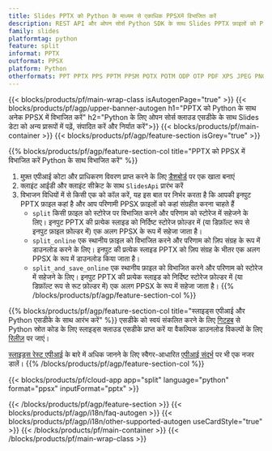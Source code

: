```yaml
---
title: Slides PPTX को Python के माध्यम से एकाधिक PPSXमें विभाजित करें
description: REST API और ओपन सोर्स Python SDK के साथ Slides PPTX फ़ाइलों को PPSX स्लाइडों में विभाजित करें
family: slides
platformtag: python
feature: split
informat: PPTX
outformat: PPSX
platform: Python
otherformats: PPT PPTX PPS PPTM PPSM POTX POTM ODP OTP PDF XPS JPEG PNG BMP TIFF SVG HTML5 MD GIF XAML
---
```


{{< blocks/products/pf/main-wrap-class isAutogenPage="true" >}}
{{< blocks/products/pf/agp/upper-banner-autogen h1="PPTX को Python के साथ अनेक PPSX में विभाजित करें" h2="Python के लिए ओपन सोर्स क्लाउड एसडीके के साथ Slides डेटा को अन्य प्रारूपों में पढ़ें, संपादित करें और निर्यात करें">}}
{{< blocks/products/pf/main-container >}}
{{< blocks/products/pf/agp/feature-section isGrey="true" >}}

{{% blocks/products/pf/agp/feature-section-col title="PPTX को PPSX में विभाजित करें Python के साथ विभाजित करें" %}}
1. मुफ़्त एपीआई कोटा और प्राधिकरण विवरण प्राप्त करने के लिए <a href="https://dashboard.aspose.cloud/">डैशबोर्ड</a> पर एक खाता बनाएं
1. क्लाइंट आईडी और क्लाइंट सीक्रेट के साथ ```SlidesApi``` प्रारंभ करें
1. विभाजन विधियों में से किसी एक को कॉल करें, यह इस बात पर निर्भर करता है कि आपकी इनपुट PPTX फ़ाइल कहां है और आप परिणामी PPSX फ़ाइलों को कहां संग्रहीत करना चाहते हैं
    - ```split``` किसी फ़ाइल को स्टोरेज पर विभाजित करने और परिणाम को स्टोरेज में सहेजने के लिए। इनपुट PPTX की प्रत्येक स्लाइड को निर्दिष्ट स्टोरेज फ़ोल्डर में (या डिफ़ॉल्ट रूप से इनपुट फ़ाइल फ़ोल्डर में) एक अलग PPSX के रूप में सहेजा जाता है।
    - ```split_online``` एक स्थानीय फ़ाइल को विभाजित करने और परिणाम को ज़िप संग्रह के रूप में डाउनलोड करने के लिए। इनपुट की प्रत्येक स्लाइड PPTX को ज़िप संग्रह के भीतर एक अलग PPSX के रूप में डाउनलोड किया जाता है।
    - ```split_and_save_online``` एक स्थानीय फ़ाइल को विभाजित करने और परिणाम को स्टोरेज में सहेजने के लिए। इनपुट PPTX की प्रत्येक स्लाइड को निर्दिष्ट स्टोरेज फ़ोल्डर में (या डिफ़ॉल्ट रूप से रूट फ़ोल्डर में) एक अलग PPSX के रूप में सहेजा जाता है।
{{% /blocks/products/pf/agp/feature-section-col %}}

{{% blocks/products/pf/agp/feature-section-col title="स्लाइड्स एपीआई और Python एसडीके के साथ आरंभ करें" %}}
एसडीके को स्वयं संकलित करने के लिए [गिटहब](https://github.com/aspose-slides-cloud/aspose-slides-cloud-python) से Python स्रोत कोड के लिए स्लाइड्स क्लाउड एसडीके प्राप्त करें या वैकल्पिक डाउनलोड विकल्पों के लिए [रिलीज़](https://releases.aspose.cloud/) पर जाएं।

[स्लाइड्स रेस्ट एपीआई](https://products.aspose.cloud/slides/curl/) के बारे में अधिक जानने के लिए स्वैगर-आधारित [एपीआई संदर्भ](https://apireference.aspose.cloud/slides/) पर भी एक नजर डालें।
{{% /blocks/products/pf/agp/feature-section-col %}}

{{< blocks/products/pf/cloud-app app="split" language="python" format="ppsx" inputFormat="pptx" >}}

{{< /blocks/products/pf/agp/feature-section >}}
{{< blocks/products/pf/agp/i18n/faq-autogen >}}
{{< blocks/products/pf/agp/i18n/other-supported-autogen useCardStyle="true" >}}
{{< /blocks/products/pf/main-container >}}
{{< /blocks/products/pf/main-wrap-class >}}
